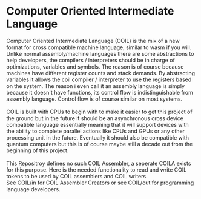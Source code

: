 # Computer Oriented Intermediate Language
Computer Oriented Intermediate Language (COIL) is the mix of a new format for cross compatible machine language, similar to wasm if you will. Unlike normal assembly/machine languages there are some abstractions to help developers, the compilers / interpreters should be in charge of optimizations, variables and symbols. The reason is of course because machines have different register counts and stack demands. By abstracting variables it allows the coil compiler / interpreter to use the registers based on the system. The reason i even call it an assembly language is simply because it doesn't have functions, its control flow is indistinguishable from assembly language. Control flow is of course similar on most systems.
<br>
<br>
COIL is built with CPUs to begin with to make it easier to get this project of the ground but in the future it should be an asynchronous cross device compatible language essentially meaning that it will support devices with the ability to complete parallel actions like CPUs and GPUs or any other processing unit in the future. Eventually it should also be compatible with quantum computers but this is of course maybe still a decade out from the beginning of this project.
<br>
<br>
This Repositroy defines no such COIL Assembler, a seperate COILA exists for this purpose. Here is the needed functionality to read and write COIL tokens to be used by COIL assemblers and COIL writers.
<br>
See COIL/in for COIL Assembler Creators or see COIL/out for programming language developers.
 



